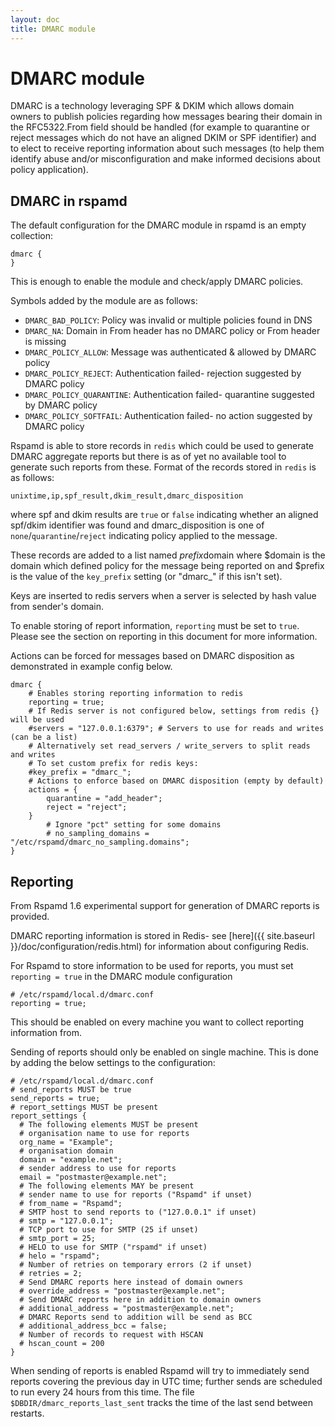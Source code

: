 ```yaml
---
layout: doc
title: DMARC module
---
```

# DMARC module

DMARC is a technology leveraging SPF & DKIM which allows domain owners to publish policies regarding how messages bearing
their domain in the RFC5322.From field should be handled (for example to quarantine or reject messages which do not have an
aligned DKIM or SPF identifier) and to elect to receive reporting information about such messages (to help them identify
abuse and/or misconfiguration and make informed decisions about policy application).

## DMARC in rspamd

The default configuration for the DMARC module in rspamd is an empty collection:

~~~ucl
dmarc {
}
~~~

This is enough to enable the module and check/apply DMARC policies.

Symbols added by the module are as follows:

- `DMARC_BAD_POLICY`: Policy was invalid or multiple policies found in DNS
- `DMARC_NA`: Domain in From header has no DMARC policy or From header is missing
- `DMARC_POLICY_ALLOW`: Message was authenticated & allowed by DMARC policy
- `DMARC_POLICY_REJECT`: Authentication failed- rejection suggested by DMARC policy
- `DMARC_POLICY_QUARANTINE`: Authentication failed- quarantine suggested by DMARC policy
- `DMARC_POLICY_SOFTFAIL`: Authentication failed- no action suggested by DMARC policy

Rspamd is able to store records in `redis` which could be used to generate DMARC aggregate reports but there is as of yet no available tool to generate such reports from these. Format of the records stored in `redis` is as follows:

    unixtime,ip,spf_result,dkim_result,dmarc_disposition

where spf and dkim results are `true` or `false` indicating whether an aligned spf/dkim identifier was found and dmarc_disposition is one of `none`/`quarantine`/`reject` indicating policy applied to the message.

These records are added to a list named $prefix$domain where $domain is the domain which defined policy for the message being reported on and $prefix is the value of the `key_prefix` setting (or "dmarc_" if this isn't set).

Keys are inserted to redis servers when a server is selected by hash value from sender's domain.

To enable storing of report information, `reporting` must be set to `true`. Please see the section on reporting in this document for more information.

Actions can be forced for messages based on DMARC disposition as demonstrated in example config below.

~~~ucl
dmarc {
	# Enables storing reporting information to redis
	reporting = true;
	# If Redis server is not configured below, settings from redis {} will be used
	#servers = "127.0.0.1:6379"; # Servers to use for reads and writes (can be a list)
	# Alternatively set read_servers / write_servers to split reads and writes
	# To set custom prefix for redis keys:
	#key_prefix = "dmarc_";
	# Actions to enforce based on DMARC disposition (empty by default)
	actions = {
		quarantine = "add_header";
		reject = "reject";
	}
        # Ignore "pct" setting for some domains
        # no_sampling_domains = "/etc/rspamd/dmarc_no_sampling.domains";
}
~~~

## Reporting

From Rspamd 1.6 experimental support for generation of DMARC reports is provided.

DMARC reporting information is stored in Redis- see [here]({{ site.baseurl }}/doc/configuration/redis.html) for information about configuring Redis.

For Rspamd to store information to be used for reports, you must set `reporting = true` in the DMARC module configuration

~~~ucl
# /etc/rspamd/local.d/dmarc.conf
reporting = true;
~~~

This should be enabled on every machine you want to collect reporting information from.

Sending of reports should only be enabled on single machine. This is done by adding the below settings to the configuration:

~~~ucl
# /etc/rspamd/local.d/dmarc.conf
# send_reports MUST be true
send_reports = true;
# report_settings MUST be present
report_settings {
  # The following elements MUST be present
  # organisation name to use for reports
  org_name = "Example";
  # organisation domain
  domain = "example.net";
  # sender address to use for reports
  email = "postmaster@example.net";
  # The following elements MAY be present
  # sender name to use for reports ("Rspamd" if unset)
  # from_name = "Rspamd";
  # SMTP host to send reports to ("127.0.0.1" if unset)
  # smtp = "127.0.0.1";
  # TCP port to use for SMTP (25 if unset)
  # smtp_port = 25;
  # HELO to use for SMTP ("rspamd" if unset)
  # helo = "rspamd";
  # Number of retries on temporary errors (2 if unset)
  # retries = 2;
  # Send DMARC reports here instead of domain owners
  # override_address = "postmaster@example.net";
  # Send DMARC reports here in addition to domain owners
  # additional_address = "postmaster@example.net";
  # DMARC Reports send to addition will be send as BCC
  # additional_address_bcc = false;
  # Number of records to request with HSCAN
  # hscan_count = 200
}
~~~

When sending of reports is enabled Rspamd will try to immediately send reports covering the previous day in UTC time; further sends are scheduled to run every 24 hours from this time. The file `$DBDIR/dmarc_reports_last_sent` tracks the time of the last send between restarts.
